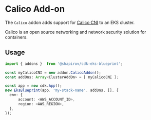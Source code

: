 # Calico Add-on

The `Calico` addon adds support for [Calico CNI](https://docs.projectcalico.org/about/about-calico) to an EKS cluster.

Calico is an open source networking and network security solution for containers. 

## Usage

```typescript
import { addons }  from '@shapirov/cdk-eks-blueprint';

const myCalicoCNI = new addon.CalicoAddon();
const addOns: Array<ClusterAddOn> = [ myCalicoCNI ];

const app = new cdk.App();
new EksBlueprint(app, 'my-stack-name', addOns, [], {
  env: {
      account: <AWS_ACCOUNT_ID>,
      region: <AWS_REGION>,
  },
});
```


